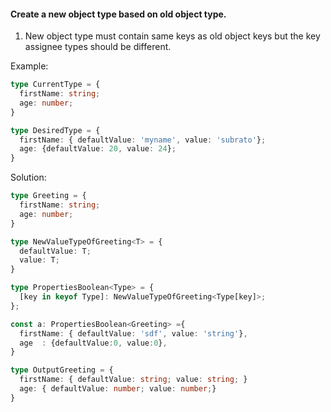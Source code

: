 #### Create a new object type based on old object type.

1. New object type must contain same keys as old object keys but the key assignee types should be different.

Example: 
```ts
type CurrentType = {
  firstName: string;
  age: number;
}

type DesiredType = {
  firstName: { defaultValue: 'myname', value: 'subrato'};
  age: {defaultValue: 20, value: 24};
}
```
Solution: 
```ts
type Greeting = {
  firstName: string;
  age: number;
}

type NewValueTypeOfGreeting<T> = {
  defaultValue: T;
  value: T;
}

type PropertiesBoolean<Type> = {
  [key in keyof Type]: NewValueTypeOfGreeting<Type[key]>;
};

const a: PropertiesBoolean<Greeting> ={
  firstName: { defaultValue: 'sdf', value: 'string'},
  age  : {defaultValue:0, value:0},
}

type OutputGreeting = {
  firstName: { defaultValue: string; value: string; }
  age: { defaultValue: number; value: number;}
}
```
